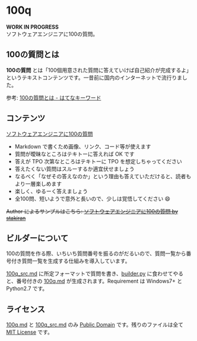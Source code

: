 # 100q

**WORK IN PROGRESS**  
ソフトウェアエンジニアに100の質問。

## 100の質問とは

**100の質問** とは「100個用意された質問に答えていけば自己紹介が完成するよ」というテキストコンテンツです。一昔前に国内のインターネットで流行りました。

参考: [100の質問とは - はてなキーワード](http://d.hatena.ne.jp/keyword/100%A4%CE%BC%C1%CC%E4)

## コンテンツ

[ソフトウェアエンジニアに100の質問](100q.md)

- Markdown で書くため画像、リンク、コード等が使えます
- 質問が曖昧なところはテキトーに答えれば OK です
- 答えが TPO 次第なところはテキトーに TPO を想定しちゃってください
- 答えたくない質問はスルーするか適宜伏せましょう
- なるべく「なぜその答えなのか」という理由も答えていただけると、読者もより一層楽しめます
- 楽しく、ゆるーく答えましょう
- 全100問、短いようで意外と長いので、少しは覚悟してください :smile:

~~Author によるサンプルはこちら: [ソフトウェアエンジニアに100の質問 by stakiran](100q_sample.md)~~

## ビルダーについて

100の質問を作る際、いちいち質問番号を振るのがだるいので、質問一覧から番号付き質問一覧を生成する仕組みを導入しています。

[100q_src.md](100q_src.md) に所定フォーマットで質問を書き、[builder.py](builder.py) に食わせてやると、番号付きの [100q.md](100q.md) が生成されます。Requirement は Windows7+ と Python2.7 です。

## ライセンス

[100q.md](100q.md) と [100q_src.md](100q_src.md) のみ [Public Domain](LICENSE1) です。残りのファイルは全て [MIT License](LICENSE2) です。
